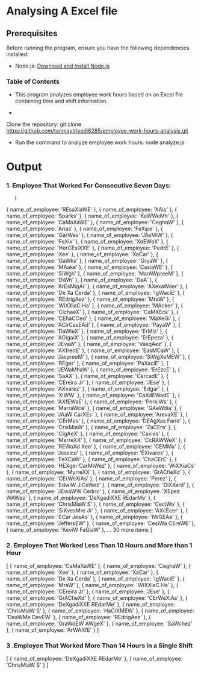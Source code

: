 # Analysing A Excel file
## Prerequisites

Before running the program, ensure you have the following dependencies installed:
- Node.js: [Download and Install Node.js](https://nodejs.org/)
### Table of Contents

- This program analyzes employee work hours based on an Excel file containing time and shift information.

- 
 Clone the repository:
   git clone https://github.com/tanmaytrivedi8285/employee-work-hours-analysis.git
- Run the command to analyze employee work hours:
      node analyze.js




# Output
###  1. Employee That Worked For Consecutive Seven Days:
       [
  { name_of_employee: 'REsaXiaWE' },
  { name_of_employee: 'XAis' },
  { name_of_employee: 'Sparks' },
  { name_of_employee: 'KeWWeMh' },
  { name_of_employee: 'CaMaXaWE' },
  { name_of_employee: 'CeghaW' },
  { name_of_employee: 'Arias' },
  { name_of_employee: 'FeXipe' },
  { name_of_employee: 'GarWes' },
  { name_of_employee: 'JAsMiW' },
  { name_of_employee: 'FeXix' },
  { name_of_employee: 'XeEWeX' },
  { name_of_employee: 'HerCEsiXXE' },
  { name_of_employee: 'PedrE' },
  { name_of_employee: 'Xee' },
  { name_of_employee: 'XaCar' },
  { name_of_employee: 'GaWks' },
  { name_of_employee: 'GryaW' },
  { name_of_employee: 'MAake' },
  { name_of_employee: 'CasiaWE' },
  { name_of_employee: 'SiWgh' },
  { name_of_employee: 'MarAWpreeM' },
  { name_of_employee: 'DiWh' },
  { name_of_employee: 'DaA' },
  { name_of_employee: 'ArEsMigAi' },
  { name_of_employee: 'AXexaWder' },
  { name_of_employee: 'De Xa Cerda' },
  { name_of_employee: 'IgWaciE' },
  { name_of_employee: 'REdrigAez' },
  { name_of_employee: 'MraW' },
  { name_of_employee: 'WiXXiaC Ha' },
  { name_of_employee: 'MAcker' },
  { name_of_employee: 'CichaeX' },
  { name_of_employee: 'CaMXEck' },
  { name_of_employee: 'CEhaCCed' },
  { name_of_employee: 'MaXeGi' },
  { name_of_employee: 'ACirCasEAd' },
  { name_of_employee: 'PayaW' },
  { name_of_employee: 'DaWieX' },
  { name_of_employee: 'ErMiz' },
  { name_of_employee: 'AGigaiX' },
  { name_of_employee: 'ErEpeza' },
  { name_of_employee: 'JEvaW' },
  { name_of_employee: 'VasqAez' },
  { name_of_employee: 'AXfredE' },
  { name_of_employee: 'EasMCaW' },
  { name_of_employee: 'JaspreeM' },
  { name_of_employee: 'SiWgXeMEW' },
  { name_of_employee: 'REger' },
  { name_of_employee: 'PaXaciE' },
  { name_of_employee: 'JEWaMhaW' },
  { name_of_employee: 'ErEzcE' },
  { name_of_employee: 'SaAX' },
  { name_of_employee: 'CercadE' },
  { name_of_employee: 'CEreira Jr' },
  { name_of_employee: 'JEse' },
  { name_of_employee: 'AXvarez' },
  { name_of_employee: 'Edgar' },
  { name_of_employee: 'XiWW' },
  { name_of_employee: 'CaXdEWadE' },
  { name_of_employee: 'AXfEWsE' },
  { name_of_employee: 'PerkiWs' },
  { name_of_employee: 'MarraWce' },
  { name_of_employee: 'GAeWdia' },
  { name_of_employee: 'JAaW CarXEs' },
  { name_of_employee: 'ArevaXE' },
  { name_of_employee: 'CErMes' },
  { name_of_employee: 'DEAgXas Farid' },
  { name_of_employee: 'CrisMiaW' },
  { name_of_employee: 'ZaCEra' },
  { name_of_employee: 'CigAeX' },
  { name_of_employee: 'Caxies' },
  { name_of_employee: 'MerreXX' },
  { name_of_employee: 'CcRAWWeX' },
  { name_of_employee: 'REWaXd Xee' },
  { name_of_employee: 'CEMMa' },
  { name_of_employee: 'Jessica' },
  { name_of_employee: 'EXivares' },
  { name_of_employee: 'FeXCaW' },
  { name_of_employee: 'ChaCErE' },
  { name_of_employee: 'HEXger CarMiWez' },
  { name_of_employee: 'WiXXiaCs' },
  { name_of_employee: 'MyrreXX' },
  { name_of_employee: 'GrACfieXd' },
  { name_of_employee: 'CErWeXiAs' },
  { name_of_employee: 'Perez' },
  { name_of_employee: 'EdwiW JiCeWez' },
  { name_of_employee: 'DiXXard' },
  { name_of_employee: 'JEwaWW Cedric' },
  { name_of_employee: 'XEpez WAWez' },
  { name_of_employee: 'DeXgadiXXE REdarMe' },
  { name_of_employee: 'ChrisMiaW S' },
  { name_of_employee: 'CeciWa' },
  { name_of_employee: 'SiXvesMre Jr' },
  { name_of_employee: 'AXcEcer' },
  { name_of_employee: 'ECar JesAs' },
  { name_of_employee: 'IWGEAa' },
  { name_of_employee: 'JeffersEW' },
  { name_of_employee: 'CesiWa CEreWE' },
  { name_of_employee: 'KeviW FaGiaW' },
  ... 30 more items
]
###  2. Employee That Worked Less Than 10 Hours and More than 1 Hour
[
  { name_of_employee: 'CaMaXaWE' },
  { name_of_employee: 'CeghaW' },
  { name_of_employee: 'Xee' },
  { name_of_employee: 'XaCar' },
  { name_of_employee: 'De Xa Cerda' },
  { name_of_employee: 'IgWaciE' },
  { name_of_employee: 'MraW' },
  { name_of_employee: 'WiXXiaC Ha' },
  { name_of_employee: 'CEreira Jr' },
  { name_of_employee: 'JEse' },
  { name_of_employee: 'GrACfieXd' },
  { name_of_employee: 'CErWeXiAs' },
  { name_of_employee: 'DeXgadiXXE REdarMe' },
  { name_of_employee: 'ChrisMiaW S' },
  { name_of_employee: 'HaCiXMEW' },
  { name_of_employee: 'DeaWMe DevEW' },
  { name_of_employee: 'REdrigAez' },
  { name_of_employee: 'GraWdEW AWgeX' },
  { name_of_employee: 'SaWchez' },
  { name_of_employee: 'ArWAXfE' }
]
### 3 .Employee That Worked More Than 14 Hours in a Single Shift
[
  { name_of_employee: 'DeXgadiXXE REdarMe' },
  { name_of_employee: 'ChrisMiaW S' }
]
    



